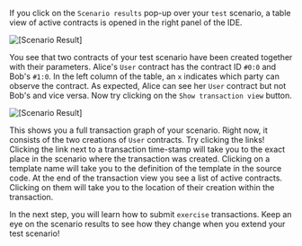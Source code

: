 If you click on the `Scenario results` pop-up over your `test` scenario, a table view of active
contracts is opened in the right panel of the IDE.

![[Scenario Result]](/daml/courses/testing-daml-models/testing-with-scenarios/assets/scenario-result1.png)

You see that two contracts of your test scenario have been created together with their parameters.
Alice's `User` contract has the contract ID `#0:0` and Bob's `#1:0`. In the left column of the
table, an `x` indicates which party can observe the contract. As expected, Alice can see her `User`
contract but not Bob's and vice versa. Now try clicking on the `Show transaction view` button.

![[Scenario Result]](/daml/courses/testing-daml-models/testing-with-scenarios/assets/scenario-result2.png)

This shows you a full transaction graph of your scenario. Right now, it consists of the two
creations of `User` contracts. Try clicking the links! Clicking the link next to a transaction
time-stamp will take you to the exact place in the scenario where the transaction was created.
Clicking on a template name will take you to the definition of the template in the source code. At
the end of the transaction view you see a list of active contracts. Clicking on them will take you
to the location of their creation within the transaction.

In the next step, you will learn how to submit `exercise` transactions.  Keep an eye on the scenario
results to see how they change when you extend your test scenario!

